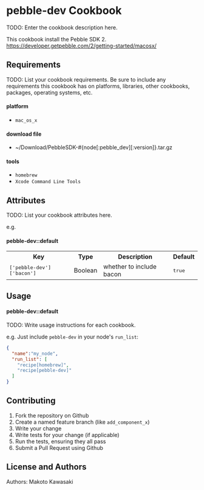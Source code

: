 pebble-dev Cookbook
===================
TODO: Enter the cookbook description here.

This cookbook install the Pebble SDK 2.
https://developer.getpebble.com/2/getting-started/macosx/


Requirements
------------
TODO: List your cookbook requirements. Be sure to include any requirements this cookbook has on platforms, libraries, other cookbooks, packages, operating systems, etc.

#### platform

- `mac_os_x`

#### download file

- ~/Download/PebbleSDK-#{node[:pebble_dev][:version]}.tar.gz

#### tools

- `homebrew`
- `Xcode Command Line Tools`

Attributes
----------
TODO: List your cookbook attributes here.

e.g.
#### pebble-dev::default
<table>
  <tr>
    <th>Key</th>
    <th>Type</th>
    <th>Description</th>
    <th>Default</th>
  </tr>
  <tr>
    <td><tt>['pebble-dev']['bacon']</tt></td>
    <td>Boolean</td>
    <td>whether to include bacon</td>
    <td><tt>true</tt></td>
  </tr>
</table>

Usage
-----
#### pebble-dev::default
TODO: Write usage instructions for each cookbook.

e.g.
Just include `pebble-dev` in your node's `run_list`:

```json
{
  "name":"my_node",
  "run_list": [
    "recipe[homebrew]",
    "recipe[pebble-dev]"
  ]
}
```

Contributing
------------

1. Fork the repository on Github
2. Create a named feature branch (like `add_component_x`)
3. Write your change
4. Write tests for your change (if applicable)
5. Run the tests, ensuring they all pass
6. Submit a Pull Request using Github

License and Authors
-------------------
Authors: Makoto Kawasaki
